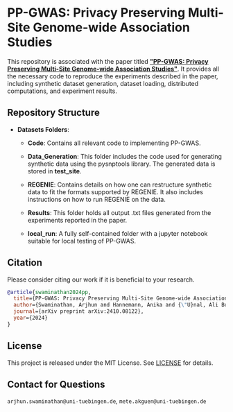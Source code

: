 # PP-GWAS: Privacy Preserving Multi-Site Genome-wide Association Studies

This repository is associated with the paper titled **["PP-GWAS: Privacy Preserving Multi-Site Genome-wide Association Studies"](https://arxiv.org/abs/2410.08122)**. It provides all the necessary code to reproduce the experiments described in the paper, including synthetic dataset generation, dataset loading, distributed computations, and experiment results.

## Repository Structure

- **Datasets Folders**: 
  - **Code**: Contains all relevant code to implementing PP-GWAS. 
  - **Data_Generation**: This folder includes the code used for generating synthetic data using the pysnptools library. The generated data is stored in **test_site**.
  - **REGENIE**: Contains details on how one can restructure synthetic data to fit the formats supported by REGENIE. It also includes instructions on how to run REGENIE on the data.
  - **Results**: This folder holds all output .txt files generated from the experiments reported in the paper.

  - **local_run**: A fully self-contained folder with a jupyter notebook suitable for local testing of PP-GWAS. 

## Citation

Please consider citing our work if it is beneficial to your research. 

```bibtex
@article{swaminathan2024pp,
  title={PP-GWAS: Privacy Preserving Multi-Site Genome-wide Association Studies},
  author={Swaminathan, Arjhun and Hannemann, Anika and {\"U}nal, Ali Burak and Pfeifer, Nico and Akg{\"u}n, Mete},
  journal={arXiv preprint arXiv:2410.08122},
  year={2024}
}
```

## License

This project is released under the MIT License. See [LICENSE](LICENSE) for details.

## Contact for Questions
`arjhun.swaminathan@uni-tuebingen.de`, `mete.akguen@uni-tuebingen.de`
